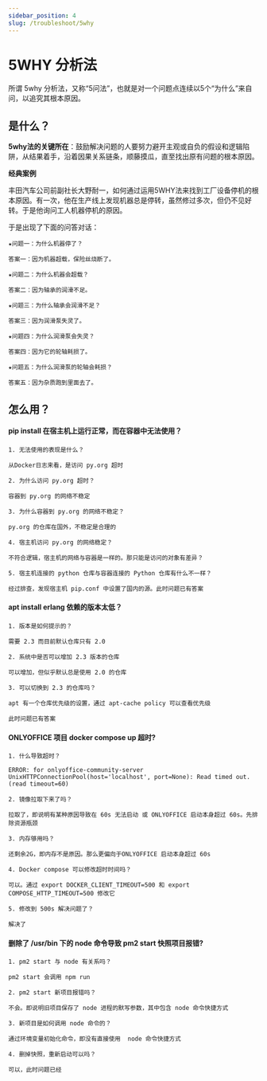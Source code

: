 ```yaml
---
sidebar_position: 4
slug: /troubleshoot/5why 
---
```


# 5WHY 分析法

所谓 5why 分析法，又称“5问法”，也就是对一个问题点连续以5个“为什么”来自问，以追究其根本原因。   

## 是什么？

**5why法的关键所在**：鼓励解决问题的人要努力避开主观或自负的假设和逻辑陷阱，从结果着手，沿着因果关系链条，顺藤摸瓜，直至找出原有问题的根本原因。  

**经典案例**  

丰田汽车公司前副社长大野耐一，如何通过运用5WHY法来找到工厂设备停机的根本原因。有一次，他在生产线上发现机器总是停转，虽然修过多次，但仍不见好转。于是他询问工人机器停机的原因。

于是出现了下面的问答对话：

```
★问题一：为什么机器停了？

答案一：因为机器超载，保险丝烧断了。

★问题二：为什么机器会超载？

答案二：因为轴承的润滑不足。

★问题三：为什么轴承会润滑不足？

答案三：因为润滑泵失灵了。

★问题四：为什么润滑泵会失灵？

答案四：因为它的轮轴耗损了。

★问题五：为什么润滑泵的轮轴会耗损？

答案五：因为杂质跑到里面去了。
```

## 怎么用？

#### pip install 在宿主机上运行正常，而在容器中无法使用？

```
1. 无法使用的表现是什么？

从Docker日志来看，是访问 py.org 超时

2. 为什么访问 py.org 超时？

容器到 py.org 的网络不稳定

3. 为什么容器到 py.org 的网络不稳定？

py.org 的仓库在国外，不稳定是合理的

4. 宿主机访问 py.org 的网络稳定？

不符合逻辑，宿主机的网络与容器是一样的。那只能是访问的对象有差异？

5. 宿主机连接的 python 仓库与容器连接的 Python 仓库有什么不一样？

经过排查，发现宿主机 pip.conf 中设置了国内的源。此时问题已有答案

```

#### apt install erlang 依赖的版本太低？ 

```
1. 版本是如何提示的？

需要 2.3 而目前默认仓库只有 2.0

2. 系统中是否可以增加 2.3 版本的仓库

可以增加，但似乎默认总是使用 2.0 的仓库

3. 可以切换到 2.3 的仓库吗？

apt 有一个仓库优先级的设置，通过 apt-cache policy 可以查看优先级

此时问题已有答案

```

#### ONLYOFFICE 项目 docker compose up 超时? 

```
1. 什么导致超时？

ERROR: for onlyoffice-community-server  UnixHTTPConnectionPool(host='localhost', port=None): Read timed out. (read timeout=60)

2. 镜像拉取下来了吗？

拉取了，即说明有某种原因导致在 60s 无法启动 或 ONLYOFFICE 启动本身超过 60s。先排除资源瓶颈

3. 内存够用吗？

还剩余2G，即内存不是原因。那么更偏向于ONLYOFFICE 启动本身超过 60s

4. Docker compose 可以修改超时时间吗？

可以。通过 export DOCKER_CLIENT_TIMEOUT=500 和 export COMPOSE_HTTP_TIMEOUT=500 修改它

5. 修改到 500s 解决问题了？

解决了
```

#### 删除了 /usr/bin 下的 node 命令导致 pm2 start 快照项目报错? 

```
1. pm2 start 与 node 有关系吗？

pm2 start 会调用 npm run

2. pm2 start 新项目报错吗？

不会。即说明旧项目保存了 node 进程的默写参数，其中包含 node 命令快捷方式

3. 新项目是如何调用 node 命令的？

通过环境变量初始化命令，即没有直接使用  node 命令快捷方式

4. 删掉快照，重新启动可以吗？

可以，此时问题已经
```








